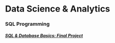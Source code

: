 # Data Science & Analytics

### SQL Programming
##### [SQL & Database Basics: Final Project](https://markminia.github.io/Project1/)

